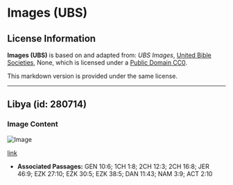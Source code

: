 # Images (UBS)

## License Information

**Images (UBS)** is based on and adapted from: _UBS Images_, [United Bible Societies](https://unitedbiblesocieties.org/), None, which is licensed under a [Public Domain CC0](https://creativecommons.org/public-domain/cc0/).

This markdown version is provided under the same license.



--------------------------------

## Libya (id: 280714)

### Image Content

![Image](https://cdn.aquifer.bible/aquifer-content/resources/Media/WEB-0589_libya.jpg)

[link](https://cdn.aquifer.bible/aquifer-content/resources/Media/WEB-0589_libya.jpg)

* **Associated Passages:** GEN 10:6; 1CH 1:8; 2CH 12:3; 2CH 16:8; JER 46:9; EZK 27:10; EZK 30:5; EZK 38:5; DAN 11:43; NAM 3:9; ACT 2:10

